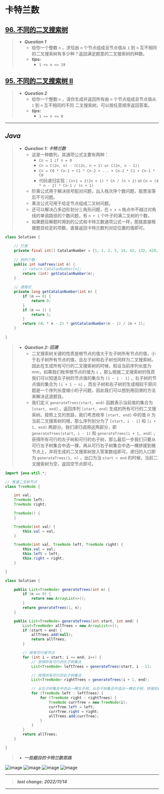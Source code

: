 # 卡特兰数

## [96. 不同的二叉搜索树](https://leetcode.cn/problems/unique-binary-search-trees/)

> - ***Question 1***
>   - 给你一个整数 `n` ，求恰由 `n` 个节点组成且节点值从 `1` 到 `n` 互不相同的二叉搜索树有多少种？返回满足题意的二叉搜索树的种数。
>   - ***tips:***
>     - `1 <= n <= 19`

## [95. 不同的二叉搜索树 II](https://leetcode.cn/problems/unique-binary-search-trees-ii/)

> - ***Question 2***
>   - 给你一个整数 `n` ，请你生成并返回所有由 `n` 个节点组成且节点值从 `1` 到 `n` 互不相同的不同 二叉搜索树。可以按任意顺序返回答案。
>   - ***tips:***
>     - `1 <= n <= 8`

---

## *Java*

> - ***Question 1: 卡特兰数***
>   - 这是一种数列，其通项公式主要有两种：
>     - `Cn = 1 if n = 0`
>     - `Cn = C(2n, n) - (C(2n, n + 1) or C(2n, n - 1))`
>     - `Cn = C0 * Cn-1 + C1 * Cn-2 + ... + Cn-2 * C1 + Cn-1 * C0`
>     - 代码递归实现：`Cn+1 = 2(2n + 1) * Cn / (n + 2)` or `Cn = (4 * n - 2) * Cn-1 / (n + 1)`
>   - 阶乘公式用于解决括号配对问题，出入栈次序个数问题，股票涨落后不亏问题。
>   - 乘法公式可用于给定节点组成二叉树问题。
>   - 还可以解决凸多边形划分三角形问题，在 `n x n` 格点中不越过对角线的单调路径的个数问题，有 `n + 1` 个叶子的满二叉树的个数。
>   - 如果题目解题时用到的公式和卡特兰数通项公式一样，那就直接根据题目给定的项数，直接返回卡特兰数列对应位置的值即可。

```java
class Solution {
    
    // 打表
    private final int[] CatalanNumber = {1, 1, 2, 5, 14, 42, 132, 429, 1430, 4862, 16796, 58786, 208012, 742900, 2674440, 9694845, 35357670, 129644790, 477638700, 1767263190};
    
    // 树的个数
    public int numTrees(int n) {
        // return CatalanNumber[n];
        return (int) getCatalanNumber(n);
    }
    
    // 递推式
    private long getCatalanNumber(int n) {
        if (n == 0) {
            return 0;
        }
        if (n == 1) {
            return 1;
        }
        return (4L * n - 2) * getCatalanNumber(n - 1) / (n + 1);
    }
    
}
```

> - ***Question 2: 回溯***
>   - 二叉搜索树关键的性质是根节点的值大于左子树所有节点的值，小于右子树所有节点的值，且左子树和右子树也同样为二叉搜索树。因此在生成所有可行的二叉搜索树的时候，假设当前序列长度为 nnn，如果我们枚举根节点的值为 `i` ，那么根据二叉搜索树的性质我们可以知道左子树的节点值的集合为 `[1 ~ i - 1]` ，右子树的节点值的集合为 `[i + 1 ~ n]` 。而左子树和右子树的生成相较于原问题是一个序列长度缩小的子问题，因此我们可以想到用回溯的方法来解决这道题目。
>   - 我们定义 `generateTrees(start, end)` 函数表示当前值的集合为 `[start, end]` ，返回序列 `[start, end]` 生成的所有可行的二叉搜索树。按照上文的思路，我们考虑枚举 `[start, end]` 中的值 iii 为当前二叉搜索树的根，那么序列划分为了 `[start, i - 1]` 和 `[i + 1, end]` 两部分。我们递归调用这两部分，即 `generateTrees(start, i - 1)` 和 `generateTrees(i + 1, end)` ，获得所有可行的左子树和可行的右子树，那么最后一步我们只要从可行左子树集合中选一棵，再从可行右子树集合中选一棵拼接到根节点上，并将生成的二叉搜索树放入答案数组即可。递归的入口即为 `generateTrees(1, n)` ，出口为当 `start > end` 的时候，当前二叉搜索树为空，返回空节点即可。

```java
import java.util.*;

// 普通二叉树节点
class TreeNode {

    int val;
    TreeNode left;
    TreeNode right;

    TreeNode() {
    }

    TreeNode(int val) {
        this.val = val;
    }

    TreeNode(int val, TreeNode left, TreeNode right) {
        this.val = val;
        this.left = left;
        this.right = right;
    }

}

class Solution {

    public List<TreeNode> generateTrees(int n) {
        if (n == 0) {
            return new ArrayList<>();
        }
        return generateTrees(1, n);
    }

    public List<TreeNode> generateTrees(int start, int end) {
        List<TreeNode> allTrees = new ArrayList<>();
        if (start > end) {
            allTrees.add(null);
            return allTrees;
        }

        // 枚举可行根节点
        for (int i = start; i <= end; i++) {
            // 获得所有可行的左子树集合
            List<TreeNode> leftTrees = generateTrees(start, i - 1);

            // 获得所有可行的右子树集合
            List<TreeNode> rightTrees = generateTrees(i + 1, end);

            // 从左子树集合中选出一棵左子树，从右子树集合中选出一棵右子树，拼接到根节点上
            for (TreeNode left : leftTrees) {
                for (TreeNode right : rightTrees) {
                    TreeNode currTree = new TreeNode(i);
                    currTree.left = left;
                    currTree.right = right;
                    allTrees.add(currTree);
                }
            }
        }
        return allTrees;
    }

}
```

> - ***一些题目的卡特兰数思路***

![image](出栈序列.png)
![image](括号匹配.png)
![image](构造满二叉树.png)
![image](电影购票.png)

---

> ***last change: 2022/11/14***

---
